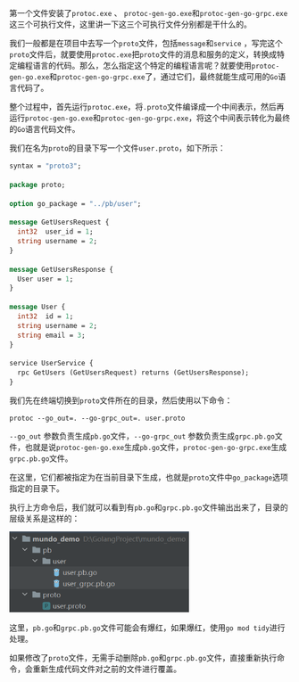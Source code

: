 第一个文件安装了`protoc.exe` 、 `protoc-gen-go.exe`和`protoc-gen-go-grpc.exe`这三个可执行文件，这里讲一下这三个可执行文件分别都是干什么的。

我们一般都是在项目中去写一个`proto`文件，包括`message`和`service` ，写完这个`proto`文件后，就要使用`protoc.exe`把`proto`文件的消息和服务的定义，转换成特定编程语言的代码。那么，怎么指定这个特定的编程语言呢？就要使用`protoc-gen-go.exe`和`protoc-gen-go-grpc.exe`了，通过它们，最终就能生成可用的`Go`语言代码了。

整个过程中，首先运行`protoc.exe`，将`.proto`文件编译成一个中间表示，然后再运行`protoc-gen-go.exe`和`protoc-gen-go-grpc.exe`，将这个中间表示转化为最终的`Go`语言代码文件。

我们在名为`proto`的目录下写一个文件`user.proto`，如下所示：

```protobuf
syntax = "proto3";

package proto;

option go_package = "../pb/user";

message GetUsersRequest {
  int32  user_id = 1;
  string username = 2;
}

message GetUsersResponse {
  User user = 1;
}

message User {
  int32  id = 1;
  string username = 2;
  string email = 3;
}

service UserService {
  rpc GetUsers (GetUsersRequest) returns (GetUsersResponse);
}
```

我们先在终端切换到`proto`文件所在的目录，然后使用以下命令：

```shell
protoc --go_out=. --go-grpc_out=. user.proto
```

`--go_out` 参数负责生成`pb.go`文件，`--go-grpc_out` 参数负责生成`grpc.pb.go`文件，也就是说`protoc-gen-go.exe`生成`pb.go`文件，`protoc-gen-go-grpc.exe`生成`grpc.pb.go`文件。

在这里，它们都被指定为在当前目录下生成，也就是`proto`文件中`go_package`选项指定的目录下。

执行上方命令后，我们就可以看到有`pb.go`和`grpc.pb.go`文件输出出来了，目录的层级关系是这样的：

<img src="image/image-20231124014114897.png" alt="image-20231124014114897" style="zoom:67%;" />

这里，`pb.go`和`grpc.pb.go`文件可能会有爆红，如果爆红，使用`go mod tidy`进行处理。

如果修改了`proto`文件，无需手动删除`pb.go`和`grpc.pb.go`文件，直接重新执行命令，会重新生成代码文件对之前的文件进行覆盖。